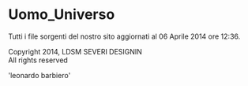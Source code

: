 Uomo_Universo
=============

Tutti i file sorgenti del nostro sito aggiornati al 06 Aprile 2014 ore 12:36.

Copyright 2014, LDSM SEVERI DESIGNIN<br />
All rights reserved

'leonardo barbiero'
